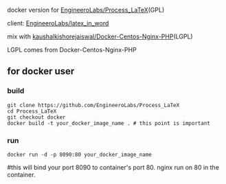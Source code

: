 docker version for [EngineeroLabs/Process_LaTeX](https://github.com/EngineeroLabs/Process_LaTeX)(GPL)

client: [EngineeroLabs/latex_in_word](https://github.com/EngineeroLabs/latex_in_word)

mix with [kaushalkishorejaiswal/Docker-Centos-Nginx-PHP](https://github.com/kaushalkishorejaiswal/Docker-Centos-Nginx-PHP)(LGPL)

LGPL comes from Docker-Centos-Nginx-PHP

## for docker user

### build
```
git clone https://github.com/EngineeroLabs/Process_LaTeX
cd Process_LaTeX
git checkout docker
docker build -t your_docker_image_name . # this point is important
```
### run

```
docker run -d -p 8090:80 your_docker_image_name
```
 #this will bind your port 8090 to container's port 80. nginx run on 80 in the container.